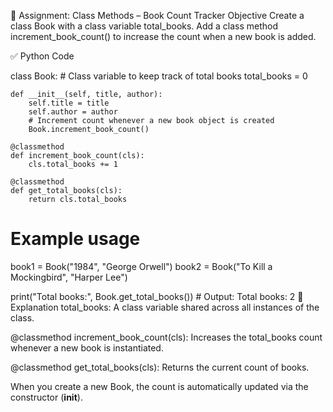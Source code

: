 📘 Assignment: Class Methods – Book Count Tracker
Objective
Create a class Book with a class variable total_books. Add a class method increment_book_count() to increase the count when a new book is added.

✅ Python Code

class Book:
    # Class variable to keep track of total books
    total_books = 0

    def __init__(self, title, author):
        self.title = title
        self.author = author
        # Increment count whenever a new book object is created
        Book.increment_book_count()

    @classmethod
    def increment_book_count(cls):
        cls.total_books += 1

    @classmethod
    def get_total_books(cls):
        return cls.total_books


# Example usage
book1 = Book("1984", "George Orwell")
book2 = Book("To Kill a Mockingbird", "Harper Lee")

print("Total books:", Book.get_total_books())  # Output: Total books: 2
🧠 Explanation
total_books: A class variable shared across all instances of the class.

@classmethod increment_book_count(cls): Increases the total_books count whenever a new book is instantiated.

@classmethod get_total_books(cls): Returns the current count of books.

When you create a new Book, the count is automatically updated via the constructor (__init__).

